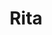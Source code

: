 ---
title: "Rita"
description: "Luxurious young beauty who will perfectly brighten up your loneliness. I am an escort girl for accompanying men to celebrations, private parties, and trips. Veselyaya, sociable girl, I have an excellent sense of humor, so you do not have to get bored. I have a chic figure, delightful eyes, and a nice smile. I can dress stylishly, make small talk, and have good manners. I love to spend time at dinner at a restaurant as well as lying on a wide bed in a hotel.
 

If you need a Vip escort, who can diversify your leisure time, write because I can satisfy all your desires."
Price: "From 1000$"
height: "174"
weight: "46"
age: "22"
folder: rita
mainImage: rita.webp
bustSize: "3"
hairColor: "brunet"
visa: "usa"
images:
  - 2.webp
  - 3.webp
---